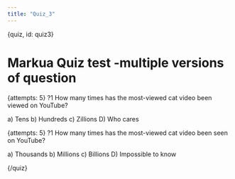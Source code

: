 ```yaml
---
title: "Quiz_3"
---
```


{quiz, id: quiz3}
# Markua Quiz test -multiple versions of question

{attempts: 5}
?1 How many times has the most-viewed cat video been viewed on YouTube?

a) Tens
b) Hundreds
c) Zillions
D) Who cares

{attempts: 5}
?1 How many times has the most-viewed cat video been seen on YouTube?

a) Thousands
b) Millions
c) Billions
D) Impossible to know

{/quiz}